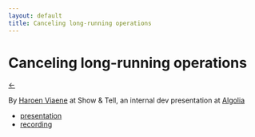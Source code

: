 ```yaml
---
layout: default
title: Canceling long-running operations
---
```


# Canceling long-running operations

[←](../..)

By [Haroen Viaene](https://haroen.me) at Show & Tell, an internal dev presentation at [Algolia](https://algolia.com)

- [presentation](https://docs.google.com/presentation/d/e/2PACX-1vSfpTqebx0qJpeK0miqXOVWoSyA7IKRHCLmPb8t14SDx2bIxPMs9mVsptV4uVGHRo740Jn-K08IQSk2/pub?start=false&loop=false&delayms=60000)
- [recording](https://www.youtube.com/watch?v=wYwuzxs81Rg)
